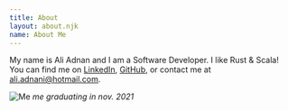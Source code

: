 ```yaml
---
title: About
layout: about.njk
name: About Me
---
```


My name is Ali Adnan and I am a Software Developer. I like Rust & Scala! You can find me on <a href="https://www.linkedin.com/in/ali-adnan-b89303160/">LinkedIn</a>, <a href="https://github.com/aliadnani">GitHub</a>, or contact me at <u>ali.adnani@hotmail.com</u>.

![Me](../images/me.jpg)
<i>me graduating in nov. 2021</i>
